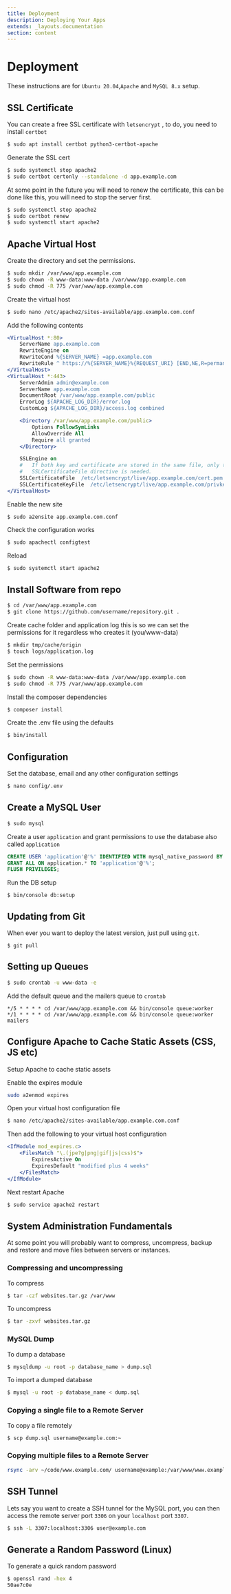 ```yaml
---
title: Deployment
description: Deploying Your Apps
extends: _layouts.documentation
section: content
---
```

# Deployment

These instructions are for `Ubuntu 20.04`,`Apache` and `MySQL 8.x` setup.

## SSL Certificate

You can create a free SSL certificate with `letsencrypt` , to do, you need to install `certbot`

```bash
$ sudo apt install certbot python3-certbot-apache
```

Generate the SSL cert

```bash
$ sudo systemctl stop apache2
$ sudo certbot certonly --standalone -d app.example.com
```

At some point in the future you will need to renew the certificate, this can be done like this, you will need to stop the server first.

```bash
$ sudo systemctl stop apache2
$ sudo certbot renew
$ sudo systemctl start apache2
```

## Apache Virtual Host

Create the directory and set the permissions.

```bash
$ sudo mkdir /var/www/app.example.com
$ sudo chown -R www-data:www-data /var/www/app.example.com
$ sudo chmod -R 775 /var/www/app.example.com
```

Create the virtual host


```bash
$ sudo nano /etc/apache2/sites-available/app.example.com.conf
```

Add the following contents

```apache
<VirtualHost *:80> 
    ServerName app.example.com
    RewriteEngine on
    RewriteCond %{SERVER_NAME} =app.example.com
    RewriteRule ^ https://%{SERVER_NAME}%{REQUEST_URI} [END,NE,R=permanent]
</VirtualHost>
<VirtualHost *:443>
    ServerAdmin admin@example.com
    ServerName app.example.com
    DocumentRoot /var/www/app.example.com/public
    ErrorLog ${APACHE_LOG_DIR}/error.log
    CustomLog ${APACHE_LOG_DIR}/access.log combined

    <Directory /var/www/app.example.com/public>
        Options FollowSymLinks
        AllowOverride All
        Require all granted
    </Directory>

    SSLEngine on
    #   If both key and certificate are stored in the same file, only the
    #   SSLCertificateFile directive is needed.
    SSLCertificateFile  /etc/letsencrypt/live/app.example.com/cert.pem
    SSLCertificateKeyFile  /etc/letsencrypt/live/app.example.com/privkey.pem
</VirtualHost>
```


Enable the new site

```
$ sudo a2ensite app.example.com.conf
```

Check the configuration works

``` bash
$ sudo apachectl configtest
```

Reload

```bash
$ sudo systemctl start apache2
```

## Install Software from repo


```bash
$ cd /var/www/app.example.com
$ git clone https://github.com/username/repository.git .
```

Create cache folder and application log this is so we can set the permissions for it regardless who creates it (you/www-data)

```bash
$ mkdir tmp/cache/origin
$ touch logs/application.log
```

Set the permissions

```bash
$ sudo chown -R www-data:www-data /var/www/app.example.com
$ sudo chmod -R 775 /var/www/app.example.com
```

Install the composer dependencies

```bash
$ composer install
```

Create the .env file using the defaults

```bash
$ bin/install
```

## Configuration

Set the database, email and any other configuration settings

```bash
$ nano config/.env
```

## Create a MySQL User

```bash
$ sudo mysql
```

Create a user `application` and grant permissions to use the database also called `application`

```sql
CREATE USER 'application'@'%' IDENTIFIED WITH mysql_native_password BY 'secret!';
GRANT ALL ON application.* TO 'application'@'%';
FLUSH PRIVILEGES;
```

Run the DB setup

```
$ bin/console db:setup
```

## Updating from Git

When ever you want to deploy the latest version, just pull using `git`.

```
$ git pull
```

## Setting up Queues

```bash
$ sudo crontab -u www-data -e
```

Add the default queue and the mailers queue to `crontab`

```cron
*/5 * * * * cd /var/www/app.example.com && bin/console queue:worker
*/1 * * * * cd /var/www/app.example.com && bin/console queue:worker mailers
```

## Configure Apache to Cache Static Assets (CSS, JS etc)

Setup Apache to cache static assets

Enable the expires module

```bash
sudo a2enmod expires
```

Open your virtual host configuration file

```bash
$ nano /etc/apache2/sites-available/app.example.com.conf
```

Then add the following to your virtual host configuration 

```apache
<IfModule mod_expires.c>
	<FilesMatch "\.(jpe?g|png|gif|js|css)$">
		ExpiresActive On
		ExpiresDefault "modified plus 4 weeks"
    </FilesMatch>
</IfModule>
```

Next restart Apache

```bash
$ sudo service apache2 restart
```

## System Administration Fundamentals

At some point you will probably want to compress, uncompress, backup and restore and move files 
between servers or instances.

### Compressing and uncompressing

To compress

```bash
$ tar -czf websites.tar.gz /var/www
```

To uncompress

```bash
$ tar -zxvf websites.tar.gz
```

### MySQL Dump

To dump a database

```bash
$ mysqldump -u root -p database_name > dump.sql
```

To import a dumped database

```bash
$ mysql -u root -p database_name < dump.sql
```

### Copying a single file to a Remote Server

To copy a file remotely

```bash
$ scp dump.sql username@example.com:~
```

### Copying multiple files to a Remote Server

```bash
rsync -arv ~/code/www.example.com/ username@example:/var/www/www.example.com/public
```

## SSH Tunnel

Lets say you want to create a SSH tunnel for the MySQL port, you can then access the remote server
port `3306` on your `localhost` port `3307`.

```bash
$ ssh -L 3307:localhost:3306 user@example.com
```


## Generate a Random Password (Linux)

To generate a quick random password

```bash
$ openssl rand -hex 4
50ae7c0e
```